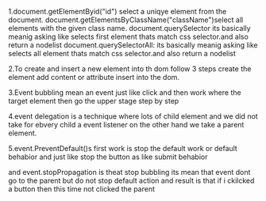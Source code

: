 1.document.getElementByid("id") select a uniqye element from the document.
document.getElementsByClassName("className")select all elements with the given class name.
document.querySelector its basically meanig asking like selects first element thats match css selector.and also return a nodelist
document.querySelectorAll: its basically meanig asking like selects all element thats match css selector.and also return a nodelist

2.To create and insert a new element into th dom follow 3 steps create the element add content or attribute insert into the dom.


3.Event bubbling mean an event just like click and then work where the target element then go the upper stage step by step


4.event delegation is a technique where lots of child element and we did not take for ebvery child a event listener on the other hand we take a parent element.


5.event.PreventDefault()s first work is stop the default work or default behabior and just like stop the button as like submit behabior 

and event.stopPropagation is theat stop bubbling its mean that event dont go to the parent but do not stop default action and result is that if i ckilcked a button then this time not clicked the parent